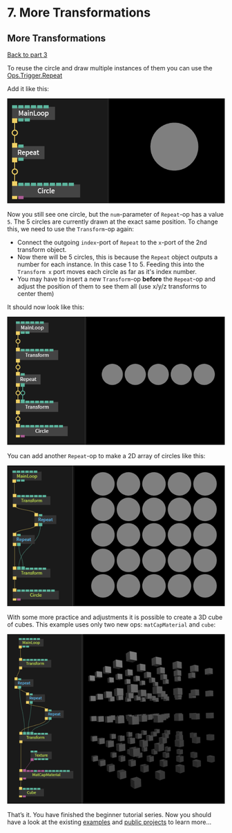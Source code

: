 # 7. More Transformations

## More Transformations

[Back to part 3](../beginner3_color/beginner3_color)

To reuse the circle and draw multiple instances of them you can use the [Ops.Trigger.Repeat](https://cables.gl/op/Ops.Trigger.Repeat_v2)

Add it like this:

![](../../../.gitbook/assets/image%20%2852%29.png)

Now you still see one circle, but the `num`-parameter of `Repeat`-op has a value `5`. The 5 circles are currently drawn at the exact same position. To change this, we need to use the `Transform`-op again:

* Connect the outgoing `index`-port of `Repeat` to the `x`-port of the 2nd transform object.
* Now there will be 5 circles, this is because the `Repeat` object outputs a number for each instance. In this case 1 to 5. Feeding this into the `Transform x` port moves each circle as far as it's index number.
* You may have to insert a new `Transform`-op **before** the `Repeat`-op and adjust the position of them to see them all \(use x/y/z transforms to center them\)

It should now look like this:

![](../../../.gitbook/assets/image%20%2860%29.png)

You can add another `Repeat`-op to make a 2D array of circles like this:

![](../../../.gitbook/assets/image%20%2864%29.png)

With some more practice and adjustments it is possible to create a 3D cube of cubes. This example uses only two new ops: `matCapMaterial` and `cube`:

![](../../../.gitbook/assets/image%20%2859%29.png)

That’s it. You have finished the beginner tutorial series. Now you should have a look at the existing [examples](https://cables.gl/examples) and [public projects](https://cables.gl/projects) to learn more…

